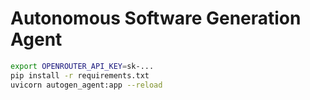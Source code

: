 
# Autonomous Software Generation Agent


```bash
export OPENROUTER_API_KEY=sk-...
pip install -r requirements.txt
uvicorn autogen_agent:app --reload
```